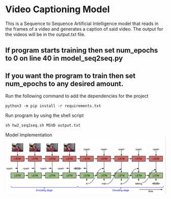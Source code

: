 # Video Captioning Model

This is a Sequence to Sequence Artificial Intelligence model that reads in the frames of a video and 
generates a caption of said video. The output for the videos will be in the output.txt file. 

## If program starts training then set num_epochs to 0 on line 40 in model_seq2seq.py
## If you want the program to train then set num_epochs to any desired amount. 

Run the following command to add the dependencies for the project

```
python3 -m pip install -r requirements.txt
```

Run program by using the shell script 
```
sh hw2_seq2seq.sh MSVD output.txt
```

Model Implementation
![LSTM_MODEL_IMAGE](image/LSTM_model_image.png)
